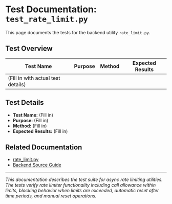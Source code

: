 # Test Documentation: `test_rate_limit.py`

This page documents the tests for the backend utility `rate_limit.py`.

## Test Overview

| Test Name | Purpose | Method | Expected Results |
|-----------|---------|--------|----------------- |
| (Fill in with actual test details) | | | |

## Test Details

- **Test Name:** (Fill in)
- **Purpose:** (Fill in)
- **Method:** (Fill in)
- **Expected Results:** (Fill in)

## Related Documentation

- [rate_limit.py](../../backend/src/utils/rate_limit.py.md)
- [Backend Source Guide](../../backend-source-guide.md)

---

*This documentation describes the test suite for async rate limiting utilities. The tests verify rate limiter functionality including call allowance within limits, blocking behavior when limits are exceeded, automatic reset after time periods, and manual reset operations.*
